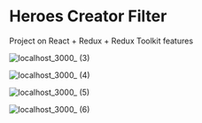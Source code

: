 # Heroes Creator Filter

Project on React + Redux + Redux Toolkit features

![localhost_3000_ (3)](https://user-images.githubusercontent.com/61510461/225912847-cf0a660a-fae4-4541-ad8e-74960c10d000.png)

![localhost_3000_ (4)](https://user-images.githubusercontent.com/61510461/225912849-4a21f024-2881-44c7-a320-b14ea4a99d04.png)

![localhost_3000_ (5)](https://user-images.githubusercontent.com/61510461/225912863-e2a52c78-fa6a-4894-add8-3fa5cc62d84f.png)

![localhost_3000_ (6)](https://user-images.githubusercontent.com/61510461/225912876-14890239-1ffe-4930-aa9a-6417c1e6abbf.png)

